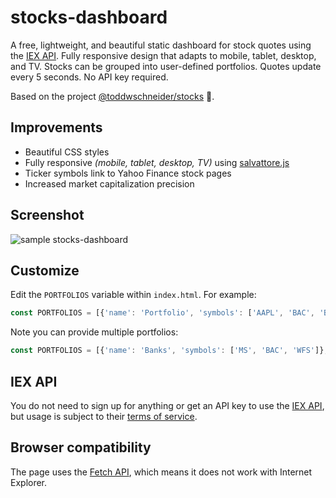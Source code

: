 # stocks-dashboard

A free, lightweight, and beautiful static dashboard for stock quotes using the [IEX API](https://iextrading.com/developer/). Fully responsive design that adapts to mobile, tablet, desktop, and TV. Stocks can be grouped into user-defined portfolios. Quotes update every 5 seconds. No API key required.

Based on the project <a href="https://github.com/toddwschneider/stocks">@toddwschneider/stocks</a> 🙏.

## Improvements

- Beautiful CSS styles
- Fully responsive *(mobile, tablet, desktop, TV)* using [salvattore.js](https://salvattore.js.org/)
- Ticker symbols link to Yahoo Finance stock pages
- Increased market capitalization precision

## Screenshot

![sample stocks-dashboard](https://i.imgur.com/WNzVRQ0.png)

## Customize

Edit the `PORTFOLIOS` variable within `index.html`. For example:

```js
const PORTFOLIOS = [{'name': 'Portfolio', 'symbols': ['AAPL', 'BAC', 'BRK.B', 'SPY', 'F']}];
```

Note you can provide multiple portfolios:

```js
const PORTFOLIOS = [{'name': 'Banks', 'symbols': ['MS', 'BAC', 'WFS']}, {'name': 'Tech', 'symbols': ['AAPL', 'GOOG', 'AMZN', 'NVDA']}, {'name': 'Trump Stocks', 'symbols': ['CAT', 'BA', 'NUE', 'X', 'RTN']}];
```

## IEX API

You do not need to sign up for anything or get an API key to use the [IEX API](https://iextrading.com/developer/docs/), but usage is subject to their [terms of service](https://iextrading.com/api-terms/).

## Browser compatibility

The page uses the [Fetch API](https://developer.mozilla.org/en-US/docs/Web/API/Fetch_API), which means it does not work with Internet Explorer.
